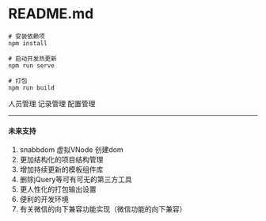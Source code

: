 # README.md

```
# 安装依赖项
npm install

# 启动开发热更新
npm run serve

# 打包
npm run build

```


人员管理
记录管理
配置管理


-----------

#### 未来支持

1. snabbdom 虚拟VNode 创建dom
2. 更加结构化的项目结构管理
3. 增加持续更新的模板组件库
4. 删除jQuery等可有可无的第三方工具
5. 更人性化的打包输出设置
6. 便利的开发环境
7. 有关微信的向下兼容功能实现（微信功能的向下兼容）